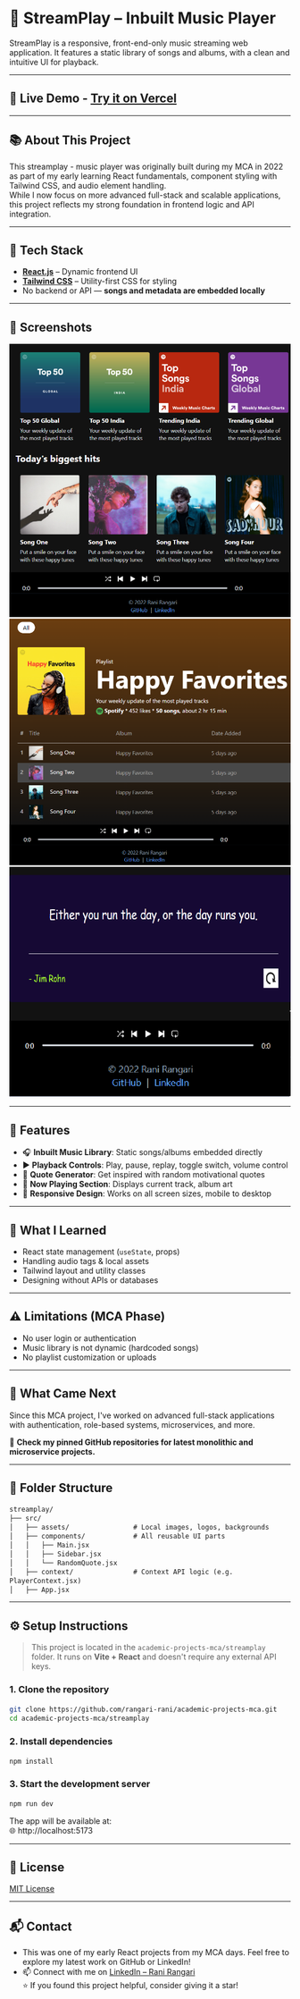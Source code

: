 # 🎵 StreamPlay – Inbuilt Music Player 

StreamPlay is a responsive, front-end-only music streaming web application. It features a static library of songs and albums, with a clean and intuitive UI for playback.

---

## 🚀 Live Demo -  [Try it on Vercel](https://streamplay-pi.vercel.app/)

---

## 📚 About This Project

This streamplay - music player was originally built during my MCA in 2022 as part of my early learning  React fundamentals, component styling with Tailwind CSS, and audio element handling.  
While I now focus on more advanced full-stack and scalable applications, this project reflects my strong foundation in frontend logic and API integration. 

---

## 🧰 Tech Stack

- **[React.js](https://reactjs.org/)** – Dynamic frontend UI
- **[Tailwind CSS](https://tailwindcss.com/)** – Utility-first CSS for styling
- No backend or API — **songs and metadata are embedded locally**

---

## 📸 Screenshots

![Home Page](https://github.com/rangari-rani/academic-projects-mca/blob/af62c2fb3afb9f23d004eda4c52fdf690413833c/streamplay/public/homepage.png) 
![Song Page](https://github.com/rangari-rani/academic-projects-mca/blob/af62c2fb3afb9f23d004eda4c52fdf690413833c/streamplay/public/songpage.png)  
![Quote Page](https://github.com/rangari-rani/academic-projects-mca/blob/af62c2fb3afb9f23d004eda4c52fdf690413833c/streamplay/public/quotepage.png)  

---

## 🚀 Features

- 🎧 **Inbuilt Music Library**: Static songs/albums embedded directly
- ▶️ **Playback Controls**: Play, pause, replay, toggle switch, volume control
- 🧠 **Quote Generator**: Get inspired with random motivational quotes
- 🎵 **Now Playing Section**: Displays current track, album art
- 📱 **Responsive Design**: Works on all screen sizes, mobile to desktop

---

## 🧠 What I Learned

- React state management (`useState`, props)
- Handling audio tags & local assets
- Tailwind layout and utility classes
- Designing without APIs or databases

---

## ⚠️ Limitations (MCA Phase)

- No user login or authentication
- Music library is not dynamic (hardcoded songs)
- No playlist customization or uploads

---

## 🔄 What Came Next

Since this MCA project, I've worked on advanced full-stack applications with authentication, role-based systems, microservices, and more.

📌 **Check my pinned GitHub repositories for latest monolithic and microservice projects.**  

---

## 📁 Folder Structure 

```
streamplay/
├── src/
│   ├── assets/                # Local images, logos, backgrounds
│   ├── components/            # All reusable UI parts
│   │   ├── Main.jsx
│   │   ├── Sidebar.jsx
│   │   └── RandomQuote.jsx
│   ├── context/               # Context API logic (e.g. PlayerContext.jsx)
│   ├── App.jsx
```

---

## ⚙️ Setup Instructions

> This project is located in the `academic-projects-mca/streamplay` folder. It runs on **Vite + React** and doesn't require any external API keys.

### 1. Clone the repository

```bash
git clone https://github.com/rangari-rani/academic-projects-mca.git
cd academic-projects-mca/streamplay
```

### 2. Install dependencies

```bash
npm install
```

### 3. Start the development server

```bash
npm run dev
```

The app will be available at:  
🌐 http://localhost:5173

---

## 📜 License

[MIT License](LICENSE)

---

## 📬 Contact

-  This was one of my early React projects from my MCA days. Feel free to explore my latest work on GitHub or LinkedIn! 
- 📫 Connect with me on [LinkedIn – Rani Rangari](https://www.linkedin.com/in/rani-rangari/)  
⭐ If you found this project helpful, consider giving it a star!


